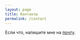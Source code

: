 ```yaml
---
layout: page
title: Контакты
permalink: /contact
---
```


Если что, напишите мне на <a href="mailto:mybox4u@yandex.ru">почту</a>.

